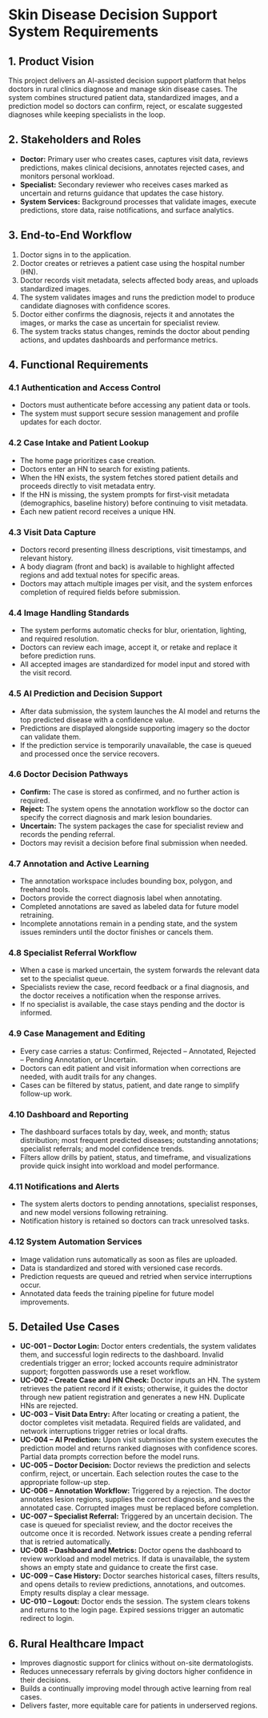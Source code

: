 # Skin Disease Decision Support System Requirements

## 1. Product Vision
This project delivers an AI-assisted decision support platform that helps doctors in rural clinics diagnose and manage skin disease cases. The system combines structured patient data, standardized images, and a prediction model so doctors can confirm, reject, or escalate suggested diagnoses while keeping specialists in the loop.

## 2. Stakeholders and Roles
- **Doctor:** Primary user who creates cases, captures visit data, reviews predictions, makes clinical decisions, annotates rejected cases, and monitors personal workload.
- **Specialist:** Secondary reviewer who receives cases marked as uncertain and returns guidance that updates the case history.
- **System Services:** Background processes that validate images, execute predictions, store data, raise notifications, and surface analytics.

## 3. End-to-End Workflow
1. Doctor signs in to the application.
2. Doctor creates or retrieves a patient case using the hospital number (HN).
3. Doctor records visit metadata, selects affected body areas, and uploads standardized images.
4. The system validates images and runs the prediction model to produce candidate diagnoses with confidence scores.
5. Doctor either confirms the diagnosis, rejects it and annotates the images, or marks the case as uncertain for specialist review.
6. The system tracks status changes, reminds the doctor about pending actions, and updates dashboards and performance metrics.

## 4. Functional Requirements
### 4.1 Authentication and Access Control
- Doctors must authenticate before accessing any patient data or tools.
- The system must support secure session management and profile updates for each doctor.

### 4.2 Case Intake and Patient Lookup
- The home page prioritizes case creation.
- Doctors enter an HN to search for existing patients.
- When the HN exists, the system fetches stored patient details and proceeds directly to visit metadata entry.
- If the HN is missing, the system prompts for first-visit metadata (demographics, baseline history) before continuing to visit metadata.
- Each new patient record receives a unique HN.

### 4.3 Visit Data Capture
- Doctors record presenting illness descriptions, visit timestamps, and relevant history.
- A body diagram (front and back) is available to highlight affected regions and add textual notes for specific areas.
- Doctors may attach multiple images per visit, and the system enforces completion of required fields before submission.

### 4.4 Image Handling Standards
- The system performs automatic checks for blur, orientation, lighting, and required resolution.
- Doctors can review each image, accept it, or retake and replace it before prediction runs.
- All accepted images are standardized for model input and stored with the visit record.

### 4.5 AI Prediction and Decision Support
- After data submission, the system launches the AI model and returns the top predicted disease with a confidence value.
- Predictions are displayed alongside supporting imagery so the doctor can validate them.
- If the prediction service is temporarily unavailable, the case is queued and processed once the service recovers.

### 4.6 Doctor Decision Pathways
- **Confirm:** The case is stored as confirmed, and no further action is required.
- **Reject:** The system opens the annotation workflow so the doctor can specify the correct diagnosis and mark lesion boundaries.
- **Uncertain:** The system packages the case for specialist review and records the pending referral.
- Doctors may revisit a decision before final submission when needed.

### 4.7 Annotation and Active Learning
- The annotation workspace includes bounding box, polygon, and freehand tools.
- Doctors provide the correct diagnosis label when annotating.
- Completed annotations are saved as labeled data for future model retraining.
- Incomplete annotations remain in a pending state, and the system issues reminders until the doctor finishes or cancels them.

### 4.8 Specialist Referral Workflow
- When a case is marked uncertain, the system forwards the relevant data set to the specialist queue.
- Specialists review the case, record feedback or a final diagnosis, and the doctor receives a notification when the response arrives.
- If no specialist is available, the case stays pending and the doctor is informed.

### 4.9 Case Management and Editing
- Every case carries a status: Confirmed, Rejected – Annotated, Rejected – Pending Annotation, or Uncertain.
- Doctors can edit patient and visit information when corrections are needed, with audit trails for any changes.
- Cases can be filtered by status, patient, and date range to simplify follow-up work.

### 4.10 Dashboard and Reporting
- The dashboard surfaces totals by day, week, and month; status distribution; most frequent predicted diseases; outstanding annotations; specialist referrals; and model confidence trends.
- Filters allow drills by patient, status, and timeframe, and visualizations provide quick insight into workload and model performance.

### 4.11 Notifications and Alerts
- The system alerts doctors to pending annotations, specialist responses, and new model versions following retraining.
- Notification history is retained so doctors can track unresolved tasks.

### 4.12 System Automation Services
- Image validation runs automatically as soon as files are uploaded.
- Data is standardized and stored with versioned case records.
- Prediction requests are queued and retried when service interruptions occur.
- Annotated data feeds the training pipeline for future model improvements.

## 5. Detailed Use Cases
- **UC-001 – Doctor Login:** Doctor enters credentials, the system validates them, and successful login redirects to the dashboard. Invalid credentials trigger an error; locked accounts require administrator support; forgotten passwords use a reset workflow.
- **UC-002 – Create Case and HN Check:** Doctor inputs an HN. The system retrieves the patient record if it exists; otherwise, it guides the doctor through new patient registration and generates a new HN. Duplicate HNs are rejected.
- **UC-003 – Visit Data Entry:** After locating or creating a patient, the doctor completes visit metadata. Required fields are validated, and network interruptions trigger retries or local drafts.
- **UC-004 – AI Prediction:** Upon visit submission the system executes the prediction model and returns ranked diagnoses with confidence scores. Partial data prompts correction before the model runs.
- **UC-005 – Doctor Decision:** Doctor reviews the prediction and selects confirm, reject, or uncertain. Each selection routes the case to the appropriate follow-up step.
- **UC-006 – Annotation Workflow:** Triggered by a rejection. The doctor annotates lesion regions, supplies the correct diagnosis, and saves the annotated case. Corrupted images must be replaced before completion.
- **UC-007 – Specialist Referral:** Triggered by an uncertain decision. The case is queued for specialist review, and the doctor receives the outcome once it is recorded. Network issues create a pending referral that is retried automatically.
- **UC-008 – Dashboard and Metrics:** Doctor opens the dashboard to review workload and model metrics. If data is unavailable, the system shows an empty state and guidance to create the first case.
- **UC-009 – Case History:** Doctor searches historical cases, filters results, and opens details to review predictions, annotations, and outcomes. Empty results display a clear message.
- **UC-010 – Logout:** Doctor ends the session. The system clears tokens and returns to the login page. Expired sessions trigger an automatic redirect to login.

## 6. Rural Healthcare Impact
- Improves diagnostic support for clinics without on-site dermatologists.
- Reduces unnecessary referrals by giving doctors higher confidence in their decisions.
- Builds a continually improving model through active learning from real cases.
- Delivers faster, more equitable care for patients in underserved regions.
